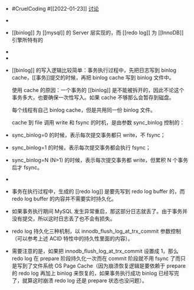 - #CruelCoding #[[2022-01-23]] [讨论](https://github.com/Monsooooon/CruelFundamental/tree/main/homework/202201/23)
-
- [[binlog]] 为 [[mysql]] 的 Server 层实现的，而 [[redo log]] 为 [[InnoDB]] 引擎所特有的
-
-
- [[binlog]] 的写入逻辑比较简单：事务执行过程中，先把日志写到 binlog cache，[[事务]]提交的时候，再把 binlog cache 写到 binlog 文件中。
  
  使用 cache 的原因：一个事务的 [[binlog]] 是不能被拆开的，因此不论这个事务多大，也要确保一次性写入。如果 cache 不够那么会暂存到磁盘。
  
  每个线程有自己 binlog cache，但是共用同一份 binlog 文件。
  
  cache 到 file 调用 write 和 fsync 的时机，是由参数 sync_binlog 控制的：
- sync_binlog=0 的时候，表示每次提交事务都只 write，不 fsync；
- sync_binlog=1 的时候，表示每次提交事务都会执行 fsync；
- sync_binlog=N (N>1) 的时候，表示每次提交事务都 write，但累积 N 个事务后才 fsync。
-
- 事务在执行过程中，生成的 [[redo log]] 是要先写到 redo log buffer 的，而 redo log buffer 的内容并不需要实时持久化。
- 如果事务执行期间 MySQL 发生异常重启，那这部分日志就丢了。由于事务并没有提交，所以这时日志丢了也不会有损失。
- redo log 持久化三种机制，以 innodb_flush_log_at_trx_commit 参数控制（可以参考上述 ACID 特性中的持久性里面的内容）。
- 需要注意的是，如果把 innodb_flush_log_at_trx_commit 设置成 1，那么 redo log 在 prepare 阶段持久化一次而在 commit 阶段就不用 fsync 了而只是写到了文件系统 OS Page Cache（因为崩溃恢复逻辑是要依赖于 prepare 的 redo log 再加上 binlog 来恢复的，如果事务执行成功 binlog 已经写完了，就算这时崩溃 redo log 还是 prepare 状态也没问题）。